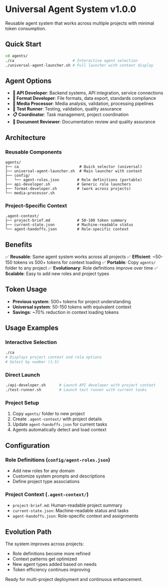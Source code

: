 # Universal Agent System v1.0.0

Reusable agent system that works across multiple projects with minimal token consumption.

## Quick Start

```bash
cd agents/
./ca                          # Interactive agent selection
./universal-agent-launcher.sh # Full launcher with context display
```

## Agent Options

- **🔌 API Developer**: Backend systems, API integration, service connections
- **📝 Format Developer**: File formats, data export, standards compliance
- **🎵 Media Processor**: Media analysis, validation, processing pipelines
- **🧪 Test Runner**: Testing, validation, quality assurance
- **📋 Coordinator**: Task management, project coordination
- **📖 Document Reviewer**: Documentation review and quality assurance

## Architecture

### Reusable Components
```
agents/
├── ca                           # Quick selector (universal)
├── universal-agent-launcher.sh  # Main launcher with context
├── config/
│   └── agent-roles.json        # Role definitions (portable)
├── api-developer.sh            # Generic role launchers
├── format-developer.sh         # (work across projects)
└── media-processor.sh
```

### Project-Specific Context
```
.agent-context/
├── project-brief.md            # 50-100 token summary
├── current-state.json          # Machine-readable status
└── agent-handoffs.json         # Role-specific context
```

## Benefits

✅ **Reusable**: Same agent system works across all projects
✅ **Efficient**: ~50-150 tokens vs 500+ tokens for context loading
✅ **Portable**: Copy `agents/` folder to any project
✅ **Evolutionary**: Role definitions improve over time
✅ **Scalable**: Easy to add new roles and project types

## Token Usage

- **Previous system**: 500+ tokens for project understanding
- **Universal system**: 50-150 tokens with equivalent context
- **Savings**: ~70% reduction in context loading tokens

## Usage Examples

### Interactive Selection
```bash
./ca
# Displays project context and role options
# Select by number (1-5)
```

### Direct Launch
```bash
./api-developer.sh      # Launch API developer with project context
./test-runner.sh        # Launch test runner with current tasks
```

### Project Setup
1. Copy `agents/` folder to new project
2. Create `.agent-context/` with project details
3. Update `agent-handoffs.json` for current tasks
4. Agents automatically detect and load context

## Configuration

### Role Definitions (`config/agent-roles.json`)
- Add new roles for any domain
- Customize system prompts and descriptions
- Define project type associations

### Project Context (`.agent-context/`)
- `project-brief.md`: Human-readable project summary
- `current-state.json`: Machine-readable status and tasks
- `agent-handoffs.json`: Role-specific context and assignments

## Evolution Path

The system improves across projects:
- Role definitions become more refined
- Context patterns get optimized
- New agent types added based on needs
- Token efficiency continues improving

Ready for multi-project deployment and continuous enhancement.
